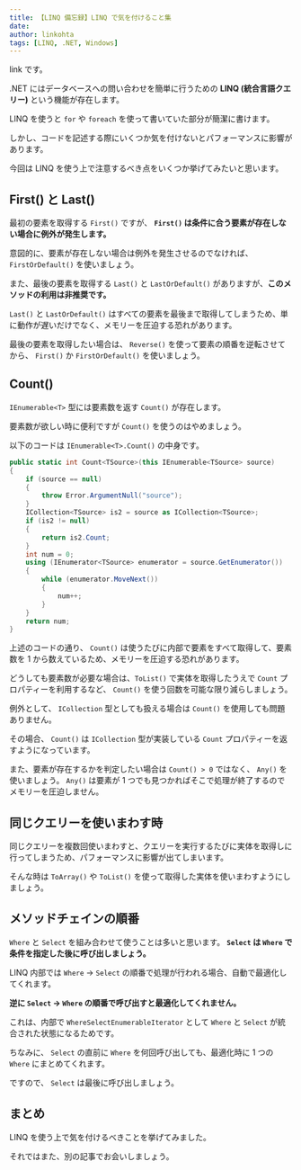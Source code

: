 ```yaml
---
title: 【LINQ 備忘録】LINQ で気を付けること集
date: 
author: linkohta
tags: [LINQ, .NET, Windows]
---
```


link です。

.NET にはデータベースへの問い合わせを簡単に行うための **LINQ (統合言語クエリー)** という機能が存在します。

LINQ を使うと `for` や `foreach` を使って書いていた部分が簡潔に書けます。

しかし、コードを記述する際にいくつか気を付けないとパフォーマンスに影響があります。

今回は LINQ を使う上で注意するべき点をいくつか挙げてみたいと思います。

## First() と Last()

最初の要素を取得する `First()` ですが、 **`First()` は条件に合う要素が存在しない場合に例外が発生します。**

意図的に、要素が存在しない場合は例外を発生させるのでなければ、 `FirstOrDefault()` を使いましょう。

また、最後の要素を取得する `Last()` と `LastOrDefault()` がありますが、**このメソッドの利用は非推奨です。**

`Last()` と `LastOrDefault()` はすべての要素を最後まで取得してしまうため、単に動作が遅いだけでなく、メモリーを圧迫する恐れがあります。

最後の要素を取得したい場合は、 `Reverse()` を使って要素の順番を逆転させてから、 `First()` か `FirstOrDefault()` を使いましょう。

## Count()

`IEnumerable<T>` 型には要素数を返す `Count()` が存在します。

要素数が欲しい時に便利ですが `Count()` を使うのはやめましょう。

以下のコードは `IEnumerable<T>.Count()` の中身です。

```cs
public static int Count<TSource>(this IEnumerable<TSource> source)
{
    if (source == null)
    {
        throw Error.ArgumentNull("source");
    }
    ICollection<TSource> is2 = source as ICollection<TSource>;
    if (is2 != null)
    {
        return is2.Count;
    }
    int num = 0;
    using (IEnumerator<TSource> enumerator = source.GetEnumerator())
    {
        while (enumerator.MoveNext())
        {
            num++;
        }
    }
    return num;
}
```

上述のコードの通り、 `Count()` は使うたびに内部で要素をすべて取得して、要素数を 1 から数えているため、メモリーを圧迫する恐れがあります。

どうしても要素数が必要な場合は、`ToList()` で実体を取得したうえで `Count` プロパティーを利用するなど、 `Count()` を使う回数を可能な限り減らしましょう。

例外として、 `ICollection` 型としても扱える場合は `Count()` を使用しても問題ありません。

その場合、 `Count()` は `ICollection` 型が実装している `Count` プロパティーを返すようになっています。

また、要素が存在するかを判定したい場合は `Count() > 0` ではなく、 `Any()` を使いましょう。 `Any()` は要素が 1 つでも見つかればそこで処理が終了するのでメモリーを圧迫しません。

## 同じクエリーを使いまわす時

同じクエリーを複数回使いまわすと、クエリーを実行するたびに実体を取得しに行ってしまうため、パフォーマンスに影響が出てしまいます。

そんな時は `ToArray()` や `ToList()` を使って取得した実体を使いまわすようにしましょう。

## メソッドチェインの順番

`Where` と `Select` を組み合わせて使うことは多いと思います。 **`Select` は `Where` で条件を指定した後に呼び出しましょう。**

LINQ 内部では `Where` -> `Select` の順番で処理が行われる場合、自動で最適化してくれます。

**逆に `Select` -> `Where` の順番で呼び出すと最適化してくれません。**

これは、内部で `WhereSelectEnumerableIterator` として `Where` と `Select` が統合された状態になるためです。

ちなみに、 `Select` の直前に `Where` を何回呼び出しても、最適化時に 1 つの `Where` にまとめてくれます。

ですので、 `Select` は最後に呼び出しましょう。

## まとめ

LINQ を使う上で気を付けるべきことを挙げてみました。

それではまた、別の記事でお会いしましょう。